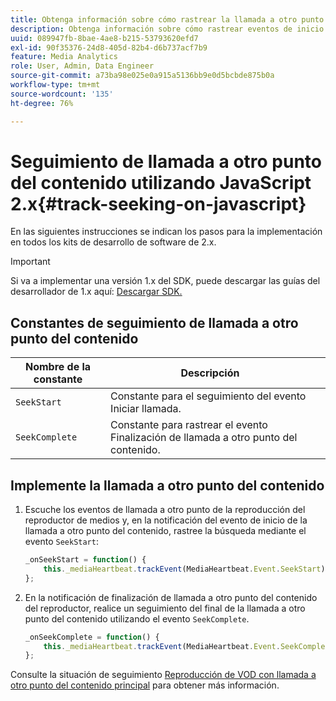 ```yaml
---
title: Obtenga información sobre cómo rastrear la llamada a otro punto del contenido utilizando JavaScript 2.x
description: Obtenga información sobre cómo rastrear eventos de inicio y finalización de llamada a otro punto del contenido mediante Media SDK en aplicaciones de navegador (JS 2.x).
uuid: 089947fb-8bae-4ae8-b215-53793620efd7
exl-id: 90f35376-24d8-405d-82b4-d6b737acf7b9
feature: Media Analytics
role: User, Admin, Data Engineer
source-git-commit: a73ba98e025e0a915a5136bb9e0d5bcbde875b0a
workflow-type: tm+mt
source-wordcount: '135'
ht-degree: 76%

---
```


# Seguimiento de llamada a otro punto del contenido utilizando JavaScript 2.x{#track-seeking-on-javascript}

En las siguientes instrucciones se indican los pasos para la implementación en todos los kits de desarrollo de software de 2.x.

>[!IMPORTANT]
>
>Si va a implementar una versión 1.x del SDK, puede descargar las guías del desarrollador de 1.x aquí: [Descargar SDK.](/help/getting-started/download-sdks.md)

## Constantes de seguimiento de llamada a otro punto del contenido

| Nombre de la constante | Descripción     |
|---|---|
| `SeekStart` | Constante para el seguimiento del evento Iniciar llamada. |
| `SeekComplete` | Constante para rastrear el evento Finalización de llamada a otro punto del contenido. |

## Implemente la llamada a otro punto del contenido

1. Escuche los eventos de llamada a otro punto de la reproducción del reproductor de medios y, en la notificación del evento de inicio de la llamada a otro punto del contenido, rastree la búsqueda mediante el evento `SeekStart`:

   ```js
   _onSeekStart = function() {
       this._mediaHeartbeat.trackEvent(MediaHeartbeat.Event.SeekStart);
   };
   ```

1. En la notificación de finalización de llamada a otro punto del contenido del reproductor, realice un seguimiento del final de la llamada a otro punto del contenido utilizando el evento `SeekComplete`.

   ```js
   _onSeekComplete = function() {
       this._mediaHeartbeat.trackEvent(MediaHeartbeat.Event.SeekComplete);
   };
   ```

Consulte la situación de seguimiento [Reproducción de VOD con llamada a otro punto del contenido principal](/help/use-cases/tracking-scenarios/vod-seeking.md) para obtener más información.

